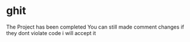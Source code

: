 # ghit
The Project has been completed You can still made comment changes if they dont violate code i will accept it 
